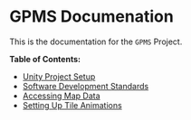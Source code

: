 # GPMS Documenation

This is the documentation for the `GPMS` Project.

**Table of Contents:**

 + [Unity Project Setup](setup.md)
 + [Software Development Standards](standards.md)
 + [Accessing Map Data](mapdata.md)
 + [Setting Up Tile Animations](tileanimations.md)
